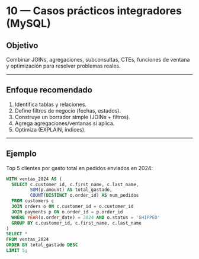 # 10 — Casos prácticos integradores (MySQL)

## Objetivo
Combinar JOINs, agregaciones, subconsultas, CTEs, funciones de ventana y optimización para resolver problemas reales.

---

## Enfoque recomendado
1. Identifica tablas y relaciones.
2. Define filtros de negocio (fechas, estados).
3. Construye un borrador simple (JOINs + filtros).
4. Agrega agregaciones/ventanas si aplica.
5. Optimiza (EXPLAIN, índices).

---

## Ejemplo
Top 5 clientes por gasto total en pedidos enviados en 2024:
```sql
WITH ventas_2024 AS (
  SELECT c.customer_id, c.first_name, c.last_name,
         SUM(p.amount) AS total_gastado,
         COUNT(DISTINCT o.order_id) AS num_pedidos
  FROM customers c
  JOIN orders o ON c.customer_id = o.customer_id
  JOIN payments p ON o.order_id = p.order_id
  WHERE YEAR(o.order_date) = 2024 AND o.status = 'SHIPPED'
  GROUP BY c.customer_id, c.first_name, c.last_name
)
SELECT *
FROM ventas_2024
ORDER BY total_gastado DESC
LIMIT 5;
```
